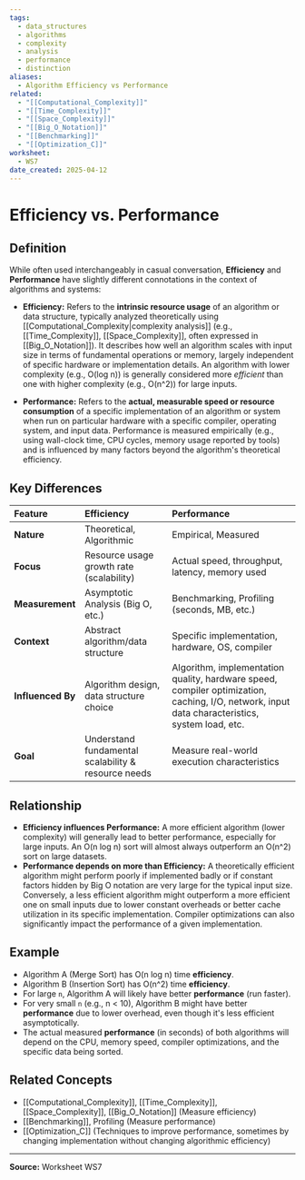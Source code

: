 ```yaml
---
tags:
  - data_structures
  - algorithms
  - complexity
  - analysis
  - performance
  - distinction
aliases:
  - Algorithm Efficiency vs Performance
related:
  - "[[Computational_Complexity]]"
  - "[[Time_Complexity]]"
  - "[[Space_Complexity]]"
  - "[[Big_O_Notation]]"
  - "[[Benchmarking]]"
  - "[[Optimization_C]]"
worksheet:
  - WS7
date_created: 2025-04-12
---
```

# Efficiency vs. Performance

## Definition

While often used interchangeably in casual conversation, **Efficiency** and **Performance** have slightly different connotations in the context of algorithms and systems:

-   **Efficiency:** Refers to the **intrinsic resource usage** of an algorithm or data structure, typically analyzed theoretically using [[Computational_Complexity|complexity analysis]] (e.g., [[Time_Complexity]], [[Space_Complexity]], often expressed in [[Big_O_Notation]]). It describes how well an algorithm scales with input size in terms of fundamental operations or memory, largely independent of specific hardware or implementation details. An algorithm with lower complexity (e.g., O(log n)) is generally considered more *efficient* than one with higher complexity (e.g., O(n^2)) for large inputs.

-   **Performance:** Refers to the **actual, measurable speed or resource consumption** of a specific implementation of an algorithm or system when run on particular hardware with a specific compiler, operating system, and input data. Performance is measured empirically (e.g., using wall-clock time, CPU cycles, memory usage reported by tools) and is influenced by many factors beyond the algorithm's theoretical efficiency.

## Key Differences

| Feature          | Efficiency                                     | Performance                                      |
| :--------------- | :--------------------------------------------- | :----------------------------------------------- |
| **Nature**       | Theoretical, Algorithmic                       | Empirical, Measured                              |
| **Focus**        | Resource usage growth rate (scalability)       | Actual speed, throughput, latency, memory used   |
| **Measurement**  | Asymptotic Analysis (Big O, etc.)              | Benchmarking, Profiling (seconds, MB, etc.)      |
| **Context**      | Abstract algorithm/data structure              | Specific implementation, hardware, OS, compiler  |
| **Influenced By**| Algorithm design, data structure choice        | Algorithm, implementation quality, hardware speed, compiler optimization, caching, I/O, network, input data characteristics, system load, etc. |
| **Goal**         | Understand fundamental scalability & resource needs | Measure real-world execution characteristics     |

## Relationship

-   **Efficiency influences Performance:** A more efficient algorithm (lower complexity) will generally lead to better performance, especially for large inputs. An O(n log n) sort will almost always outperform an O(n^2) sort on large datasets.
-   **Performance depends on more than Efficiency:** A theoretically efficient algorithm might perform poorly if implemented badly or if constant factors hidden by Big O notation are very large for the typical input size. Conversely, a less efficient algorithm might outperform a more efficient one on small inputs due to lower constant overheads or better cache utilization in its specific implementation. Compiler optimizations can also significantly impact the performance of a given implementation.

## Example

-   Algorithm A (Merge Sort) has O(n log n) time **efficiency**.
-   Algorithm B (Insertion Sort) has O(n^2) time **efficiency**.
-   For large `n`, Algorithm A will likely have better **performance** (run faster).
-   For very small `n` (e.g., n < 10), Algorithm B might have better **performance** due to lower overhead, even though it's less efficient asymptotically.
-   The actual measured **performance** (in seconds) of both algorithms will depend on the CPU, memory speed, compiler optimizations, and the specific data being sorted.

## Related Concepts
- [[Computational_Complexity]], [[Time_Complexity]], [[Space_Complexity]], [[Big_O_Notation]] (Measure efficiency)
- [[Benchmarking]], Profiling (Measure performance)
- [[Optimization_C]] (Techniques to improve performance, sometimes by changing implementation without changing algorithmic efficiency)

---
**Source:** Worksheet WS7